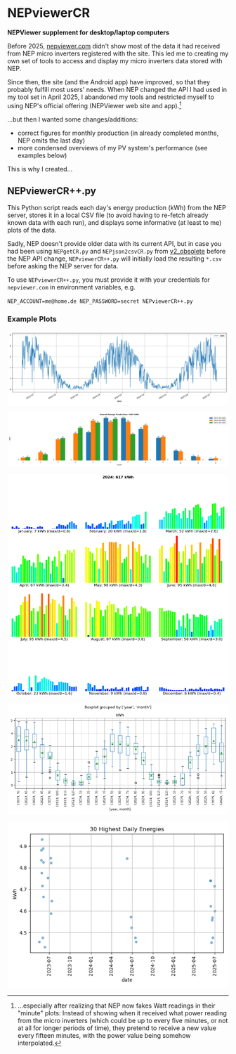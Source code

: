 # NEPviewerCR

**NEPViewer supplement for desktop/laptop computers**

Before 2025, [nepviewer.com](https://nepviewer.com)
didn't show most of the data it had received from
NEP micro inverters registered with the site. This led me to creating my own
set of tools to access and display my micro inverters data stored with NEP.

Since then, the site (and the Android app) have improved, so that they
probably fulfill most users' needs. When NEP changed the API I had used
in my tool set in April 2025, I abandoned my tools and restricted myself
to using NEP's official offering (NEPViewer web site and app).[^1]

[^1]: ...especially
after realizing that NEP now fakes Watt readings in their "minute" plots:
Instead of showing when it received what power reading from the micro
inverters (which could be up to every five minutes, or not at all for longer
periods of time), they pretend to receive a new value every fifteen minutes,
with the power value being somehow interpolated.

...but then I wanted some changes/additions:

* correct figures for monthly production (in already completed months,
  NEP omits the last day)
* more condensed overviews of my PV system's performance (see examples below)

This is why I created...

## NEPviewerCR++.py

This Python script reads each day's energy production (kWh) from the NEP
server, stores it in a local CSV file (to avoid having to re-fetch already
known data with each run), and displays some informative (at least to me)
plots of the data.

Sadly, NEP doesn't provide older data with its current API, but in case
you had been using `NEPgetCR.py` and `NEPjson2csvCR.py` from
[v2_obsolete](v2_obsolete)
before the NEP API change, `NEPviewerCR++.py` will initially load the
resulting `*.csv` before asking the NEP server for data.

To use `NEPviewerCR++.py`, you must provide it with your credentials for
`nepviewer.com` in environment variables, e.g.

`NEP_ACCOUNT=me@home.de NEP_PASSWORD=secret NEPviewerCR++.py`

### Example Plots

![day](img/day.png)

![month](img/month.png)

![year](img/year.png)

![boxplot](img/boxplot.png)

![top](img/top.png)

